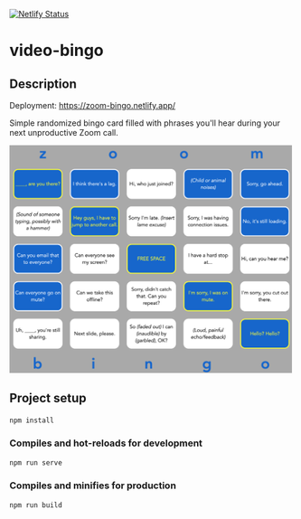 [![Netlify Status](https://api.netlify.com/api/v1/badges/3183afd5-c919-42fe-acb5-5475ca83b4f4/deploy-status)](https://app.netlify.com/sites/zoom-bingo/deploys)

# video-bingo

## Description

Deployment: https://zoom-bingo.netlify.app/

Simple randomized bingo card filled with phrases you'll hear during your next unproductive Zoom call.

<div>
<img src="video-bingo.png" alt="Screenshot" width=500/>
</div>

## Project setup

```
npm install
```

### Compiles and hot-reloads for development

```
npm run serve
```

### Compiles and minifies for production

```
npm run build
```
